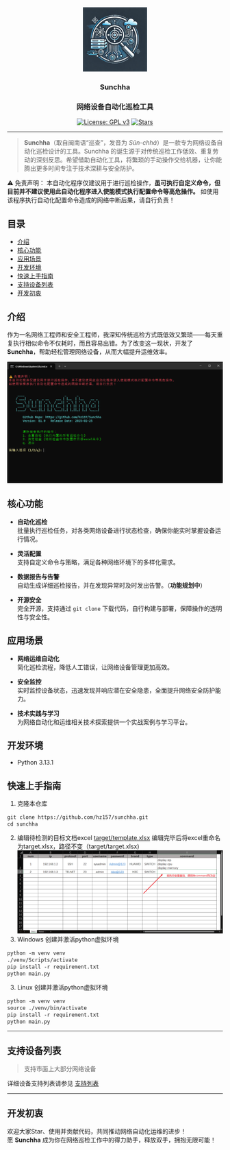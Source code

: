 # 
<p align="center"><img src= "./docs/images/lg.jpg" alt="Sunchha" width="150" /></p>
<h3 align="center">Sunchha</h3>
<h3 align="center">网络设备自动化巡检工具</h3>
<p align="center">
  <a href="https://www.gnu.org/licenses/gpl-3.0.html#license-text"><img src="https://img.shields.io/github/license/hz157/Sunchha?color=%231890FF" alt="License: GPL v3"></a>
  <a href="https://github.com/1Panel-dev/maxkb"><img src="https://img.shields.io/github/stars/hz157/Sunchha?color=%231890FF&style=flat-square" alt="Stars"></a>  
</p>
<hr/>

> **Sunchha**（取自闽南语“巡查”，发音为 *Sûn-chhá*）是一款专为网络设备自动化巡检设计的工具。Sunchha 的诞生源于对传统巡检工作低效、重复劳动的深刻反思。希望借助自动化工具，将繁琐的手动操作交给机器，让你能腾出更多时间专注于技术深耕与安全防护。

⚠️ 免责声明：
本自动化程序仅建议用于进行巡检操作，**虽可执行自定义命令，但目前并不建议使用此自动化程序进入使能模式执行配置命令等高危操作。**
如使用该程序执行自动化配置命令造成的网络中断后果，请自行负责！

## 目录

- [介绍](#介绍)
- [核心功能](#核心功能)
- [应用场景](#应用场景)
- [开发环境](#开发环境)
- [快速上手指南](#快速上手指南)
- [支持设备列表](#支持设备列表)
- [开发初衷](#开发初衷)

## 介绍



作为一名网络工程师和安全工程师，我深知传统巡检方式既低效又繁琐——每天重复执行相似命令不仅耗时，而且容易出错。为了改变这一现状，开发了 **Sunchha**，帮助轻松管理网络设备，从而大幅提升运维效率。


![index](./docs/images/2025-02-25_22-47-37.png)


## 核心功能

- **自动化巡检**  
  批量执行巡检任务，对各类网络设备进行状态检查，确保你能实时掌握设备运行情况。

- **灵活配置**  
  支持自定义命令与策略，满足各种网络环境下的多样化需求。

- **数据报告与告警**  
  自动生成详细巡检报告，并在发现异常时及时发出告警。（**功能规划中**）

- **开源安全**  
  完全开源，支持通过 `git clone` 下载代码，自行构建与部署，保障操作的透明性与安全性。



## 应用场景

- **网络运维自动化**  
  简化巡检流程，降低人工错误，让网络设备管理更加高效。

- **安全监控**  
  实时监控设备状态，迅速发现并响应潜在安全隐患，全面提升网络安全防护能力。

- **技术实践与学习**  
  为网络自动化和运维相关技术探索提供一个实战案例与学习平台。

## 开发环境
- Python 3.13.1 

## 快速上手指南
1. 克隆本仓库
```
git clone https://github.com/hz157/sunchha.git
cd sunchha
```
2. 编辑待检测的目标文档excel [target/template.xlsx](./target/template.xlsx) 编辑完毕后将excel重命名为target.xlsx，路径不变（target/target.xlsx)
![template.xlsx](./docs/images/2025-02-25_22-46-26.png)
3. Windows 创建并激活python虚拟环境
```
python -m venv venv
./venv/Scripts/activate
pip install -r requirement.txt
python main.py
```
3. Linux 创建并激活python虚拟环境
```
python -m venv venv
source ./venv/bin/activate
pip install -r requirement.txt
python main.py
```

---

## 支持设备列表

> 支持市面上大部分网络设备

详细设备支持列表请参见 [支持列表](./docs/support_brand.md)

---

## 开发初衷
欢迎大家Star、使用并贡献代码，共同推动网络自动化运维的进步！<br>
愿 **Sunchha** 成为你在网络巡检工作中的得力助手，释放双手，拥抱无限可能！

